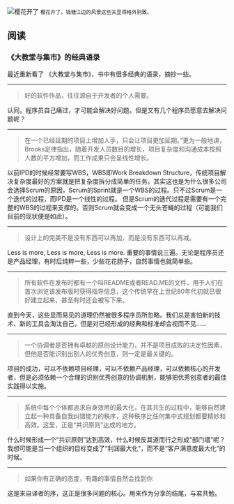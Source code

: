 ---
---

![樱花开了](/images/d/2512/img-9916.webp)
<small>樱花开了，钱塘江边的风景这些天显得格外别致。</small>

## 阅读

### 《大教堂与集市》的经典语录

最近重新看了 《大教堂与集市》，书中有很多经典的语录，摘抄一些。

----

> 好的软件作品，往往源自于开发者的个人需要。

认同，程序员自己痛过，才可能会解决好问题。但是又有几个程序员愿意去解决问题呢？

----

> 在一个已经延期的项目上增加人手，只会让项目更加延期。”更为一般地讲，Brooks定律指出，随着开发人员数目的增长，项目复杂度和沟通成本按照人数的平方增加，而工作成果只会呈线性增长。

以前IPD的时候经常要写WBS，WBS即Work Breakdown Structure，传统项目解决复杂度最好的方案就是把复杂度拆分成简单的任务。其实这也是为什么很多公司会选择Scrum的原因，Scrum的Sprint就是一个WBS的过程。只不过Scrum是一个迭代的过程，而IPD是一个线性的过程。
但是Scrum的迭代过程是需要有一个完整的WBS的过程来支撑的。否则Scrum就会变成一个无头苍蝇的过程（可能我们目前的现状便是如此）。

----

> 设计上的完美不是没有东西可以再加，而是没有东西可以再减。

Less is more, Less is more, Less is more. 重要的事情说三遍。无论是程序员还是产品经理，有时后纯粹一些，少些花花肠子，自然事情也就简单些。

----

> 所有软件在发布时都有一个叫README或者READ.ME的文件，用于人们在首次浏览该发布版时获得指导信息，这个传统早在上世纪80年代初就已很好建立起来，甚至有时还会被写下来。

直到今天，这些显而易见的道理仍然被很多程序员所忽略。我们总是害怕新的技术、新的工具会淘汰自己，但是对已经形成的经典和标准却会视而不见……

----

> 一个协调者是否拥有卓越的原创设计能力，并不是项目成败的决定性因素，但他是否能识别出别人的优秀创意，则一定是最关键的。

项目的成功，可以不依赖项目经理，可以不依赖产品经理，可以依赖核心的开发者，但是必须依赖一个合理的识别优秀创意的协调机制，能够把优秀创意者的最佳实践得以实施。

----

> 系统中每个个体都追求自身效用的最大化，在其共生的过程中，能够自然建立起一种具备自我纠错能力的秩序，这种秩序比任何集中式规划都要精妙和高效。这里，正是“共识原则”达成的地方。

什么时候形成一个“共识原则”达到高效，什么时候反其道而行之形成“部门墙”呢？我想可能是当一个组织的目标变成了“利润最大化”，而不是“客户满意度最大化”的时候。

----

> 如果你有正确的态度，有趣的事情自然会找到你

这是来自译者的序，这正是很多问题的核心。用来作为分享的结尾，与君共勉。